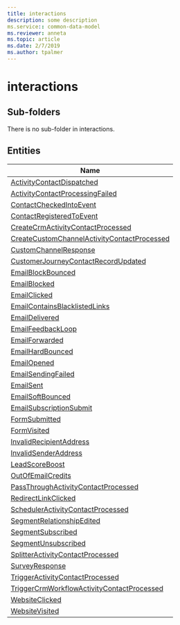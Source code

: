 ```yaml
---
title: interactions
description: some description
ms.service:: common-data-model
ms.reviewer: anneta
ms.topic: article
ms.date: 2/7/2019
ms.author: tpalmer
---
```


# interactions

## Sub-folders

There is no sub-folder in interactions.


## Entities

|Name|
|---|
|[ActivityContactDispatched](ActivityContactDispatched.md)|
|[ActivityContactProcessingFailed](ActivityContactProcessingFailed.md)|
|[ContactCheckedIntoEvent](ContactCheckedIntoEvent.md)|
|[ContactRegisteredToEvent](ContactRegisteredToEvent.md)|
|[CreateCrmActivityContactProcessed](CreateCrmActivityContactProcessed.md)|
|[CreateCustomChannelActivityContactProcessed](CreateCustomChannelActivityContactProcessed.md)|
|[CustomChannelResponse](CustomChannelResponse.md)|
|[CustomerJourneyContactRecordUpdated](CustomerJourneyContactRecordUpdated.md)|
|[EmailBlockBounced](EmailBlockBounced.md)|
|[EmailBlocked](EmailBlocked.md)|
|[EmailClicked](EmailClicked.md)|
|[EmailContainsBlacklistedLinks](EmailContainsBlacklistedLinks.md)|
|[EmailDelivered](EmailDelivered.md)|
|[EmailFeedbackLoop](EmailFeedbackLoop.md)|
|[EmailForwarded](EmailForwarded.md)|
|[EmailHardBounced](EmailHardBounced.md)|
|[EmailOpened](EmailOpened.md)|
|[EmailSendingFailed](EmailSendingFailed.md)|
|[EmailSent](EmailSent.md)|
|[EmailSoftBounced](EmailSoftBounced.md)|
|[EmailSubscriptionSubmit](EmailSubscriptionSubmit.md)|
|[FormSubmitted](FormSubmitted.md)|
|[FormVisited](FormVisited.md)|
|[InvalidRecipientAddress](InvalidRecipientAddress.md)|
|[InvalidSenderAddress](InvalidSenderAddress.md)|
|[LeadScoreBoost](LeadScoreBoost.md)|
|[OutOfEmailCredits](OutOfEmailCredits.md)|
|[PassThroughActivityContactProcessed](PassThroughActivityContactProcessed.md)|
|[RedirectLinkClicked](RedirectLinkClicked.md)|
|[SchedulerActivityContactProcessed](SchedulerActivityContactProcessed.md)|
|[SegmentRelationshipEdited](SegmentRelationshipEdited.md)|
|[SegmentSubscribed](SegmentSubscribed.md)|
|[SegmentUnsubscribed](SegmentUnsubscribed.md)|
|[SplitterActivityContactProcessed](SplitterActivityContactProcessed.md)|
|[SurveyResponse](SurveyResponse.md)|
|[TriggerActivityContactProcessed](TriggerActivityContactProcessed.md)|
|[TriggerCrmWorkflowActivityContactProcessed](TriggerCrmWorkflowActivityContactProcessed.md)|
|[WebsiteClicked](WebsiteClicked.md)|
|[WebsiteVisited](WebsiteVisited.md)|
